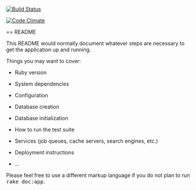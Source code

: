 [![Build Status](https://travis-ci.org/frolmr/flashcards.svg?branch=feature_specs)](https://travis-ci.org/frolmr/flashcards)

[![Code Climate](https://codeclimate.com/github/frolmr/flashcards/badges/gpa.svg)](https://codeclimate.com/github/frolmr/flashcards)

== README

This README would normally document whatever steps are necessary to get the
application up and running.

Things you may want to cover:

* Ruby version

* System dependencies

* Configuration

* Database creation

* Database initialization

* How to run the test suite

* Services (job queues, cache servers, search engines, etc.)

* Deployment instructions

* ...


Please feel free to use a different markup language if you do not plan to run
<tt>rake doc:app</tt>.
